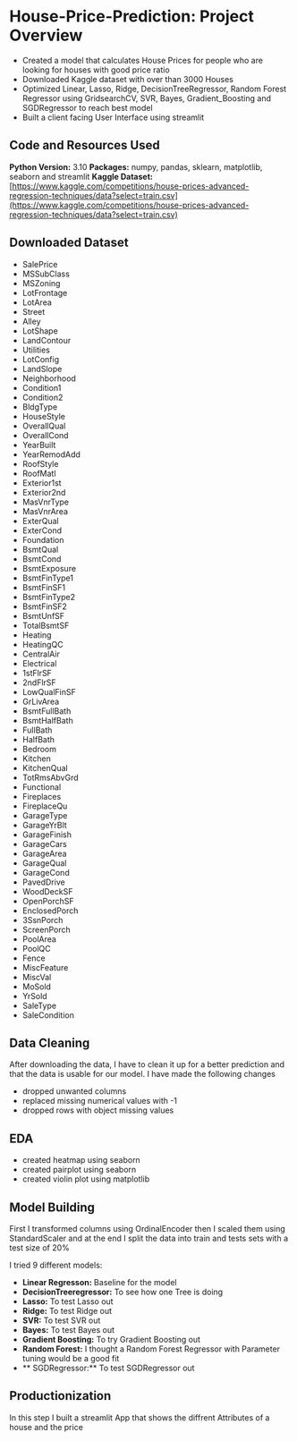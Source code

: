 # House-Price-Prediction: Project Overview

- Created a model that calculates House Prices for people who are looking for houses with good price ratio
- Downloaded Kaggle dataset with over than 3000 Houses
- Optimized Linear, Lasso, Ridge, DecisionTreeRegressor, Random Forest Regressor using GridsearchCV, SVR, Bayes, Gradient_Boosting and SGDRegressor to reach best model
- Built a client facing User Interface using streamlit

## Code and Resources Used

**Python Version:** 3.10
**Packages:** numpy, pandas, sklearn, matplotlib, seaborn and streamlit
**Kaggle Dataset:** [https://www.kaggle.com/competitions/house-prices-advanced-regression-techniques/data?select=train.csv](https://www.kaggle.com/competitions/house-prices-advanced-regression-techniques/data?select=train.csv)

## Downloaded Dataset

- SalePrice
- MSSubClass
- MSZoning
- LotFrontage
- LotArea
- Street
- Alley
- LotShape
- LandContour
- Utilities
- LotConfig
- LandSlope
- Neighborhood
- Condition1
- Condition2
- BldgType
- HouseStyle
- OverallQual
- OverallCond
- YearBuilt
- YearRemodAdd
- RoofStyle
- RoofMatl
- Exterior1st
- Exterior2nd
- MasVnrType
- MasVnrArea
- ExterQual
- ExterCond
- Foundation
- BsmtQual
- BsmtCond
- BsmtExposure
- BsmtFinType1
- BsmtFinSF1
- BsmtFinType2
- BsmtFinSF2
- BsmtUnfSF
- TotalBsmtSF
- Heating
- HeatingQC
- CentralAir
- Electrical
- 1stFlrSF
- 2ndFlrSF
- LowQualFinSF
- GrLivArea
- BsmtFullBath
- BsmtHalfBath
- FullBath
- HalfBath
- Bedroom
- Kitchen
- KitchenQual
- TotRmsAbvGrd
- Functional
- Fireplaces
- FireplaceQu
- GarageType
- GarageYrBlt
- GarageFinish
- GarageCars
- GarageArea
- GarageQual
- GarageCond
- PavedDrive
- WoodDeckSF
- OpenPorchSF
- EnclosedPorch
- 3SsnPorch
- ScreenPorch
- PoolArea
- PoolQC
- Fence
- MiscFeature
- MiscVal
- MoSold
- YrSold
- SaleType
- SaleCondition


## Data Cleaning

After downloading the data, I have to clean it up for a better prediction and that the data is usable for our model. I have made the following changes

- dropped unwanted columns
- replaced missing numerical values with -1
- dropped rows with object missing values


## EDA

- created heatmap using seaborn
- created pairplot using seaborn
- created violin plot using matplotlib

## Model Building

First I transformed columns using OrdinalEncoder then I scaled them using StandardScaler and at the end I split the data into train and tests sets with a test size of 20%

I tried 9 different models:

- **Linear Regresson:** Baseline for the model
- **DecisionTreeregressor:** To see how one Tree is doing
- **Lasso:** To test Lasso out
- **Ridge:** To test Ridge out
- **SVR:** To test SVR out
- **Bayes:** To test Bayes out
- **Gradient Boosting:** To try Gradient Boosting out
- **Random Forest:** I thought a Random Forest Regressor with Parameter tuning would be a good fit
- ** SGDRegressor:** To test SGDRegressor out

## Productionization

In this step I built a streamlit App that shows the diffrent Attributes of a house and the price




